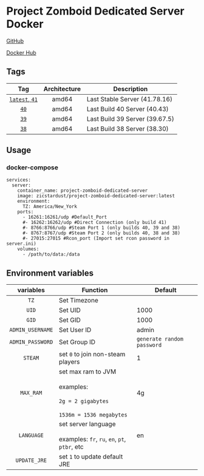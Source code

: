 # Project Zomboid Dedicated Server Docker 

[GitHub](https://github.com/zicstardust/project-zomboid-docker)

[Docker Hub](https://hub.docker.com/r/zicstardust/project-zomboid-dedicated-server)

## Tags

| Tag | Architecture | Description |
| :----: | :----: |--- |
| [`latest`, `41`](https://github.com/zicstardust/project-zomboid-docker/blob/main/build41/dockerfile) | amd64 | Last Stable Server (41.78.16) |
| [`40`](https://github.com/zicstardust/project-zomboid-docker/blob/main/build40/dockerfile) | amd64 | Last Build 40 Server (40.43) |
| [`39`](https://github.com/zicstardust/project-zomboid-docker/blob/main/build39/dockerfile) | amd64 | Last Build 39 Server (39.67.5) |
| [`38`](https://github.com/zicstardust/project-zomboid-docker/blob/main/build38/dockerfile) | amd64 | Last Build 38 Server (38.30) |

## Usage
### docker-compose
```
services:
  server:
    container_name: project-zomboid-dedicated-server
    image: zicstardust/project-zomboid-dedicated-server:latest
    environment:
      TZ: America/New_York
    ports:
      - 16261:16261/udp #Default_Port
      #- 16262:16262/udp #Direct Connection (only build 41)
      #- 8766:8766/udp #Steam Port 1 (only builds 40, 39 and 38)
      #- 8767:8767/udp #Steam Port 2 (only builds 40, 38 and 38)
      #- 27015:27015 #Rcon_port (Import set rcon password in server.ini)
    volumes:
      - /path/to/data:/data
```

## Environment variables

| variables | Function | Default |
| :----: | --- | --- |
| `TZ` | Set Timezone | |
| `UID` | Set UID | 1000 |
| `GID` | Set GID | 1000 |
| `ADMIN_USERNAME` | Set User ID | admin |
| `ADMIN_PASSWORD` | Set Group ID | `generate random password` |
| `STEAM` | set `0` to join non-steam players | 1 |
| `MAX_RAM` | set max ram to JVM<br/><br/>examples:<br/><br/>`2g = 2 gigabytes`<br/><br/>`1536m = 1536 megabytes`| 4g |
| `LANGUAGE` | set server language<br/><br/>examples: `fr`, `ru`, `en`, `pt`, `ptbr`, etc | en |
| `UPDATE_JRE` | set `1` to update default JRE | |
